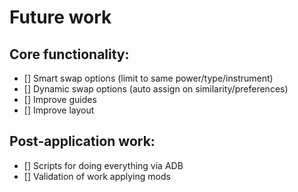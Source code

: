 # Future work

## Core functionality:

- [] Smart swap options (limit to same power/type/instrument)
- [] Dynamic swap options (auto assign on similarity/preferences)
- [] Improve guides
- [] Improve layout

## Post-application work:

- [] Scripts for doing everything via ADB
- [] Validation of work applying mods

